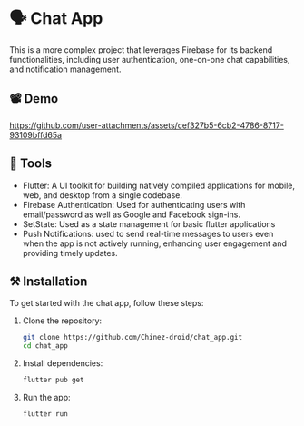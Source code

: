 # 🗣️ Chat App
This is a more complex project that leverages Firebase for its backend functionalities, including user authentication, one-on-one chat capabilities, and notification management.

## 📽️ Demo
https://github.com/user-attachments/assets/cef327b5-6cb2-4786-8717-93109bffd65a

## 🔨 Tools
- Flutter: A UI toolkit for building natively compiled applications for mobile, web, and desktop from a single codebase.
- Firebase Authentication: Used for authenticating users with email/password as well as Google and Facebook sign-ins.
- SetState: Used as a state management for basic flutter applications
- Push Notifications: used to send real-time messages to users even when the app is not actively running, enhancing user engagement and providing timely updates.

## ⚒️ Installation
To get started with the chat app, follow these steps:
1. Clone the repository:
   ```bash
   git clone https://github.com/Chinez-droid/chat_app.git
   cd chat_app
2. Install dependencies:
   ```bash
   flutter pub get
3. Run the app:
   ```bash
   flutter run
